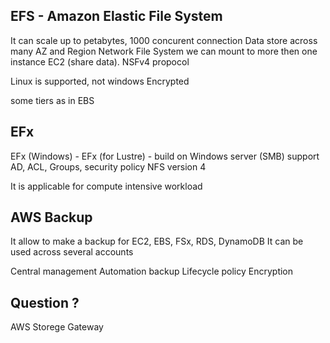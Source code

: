 EFS - Amazon Elastic File System
---

It can scale up to petabytes, 1000 concurent connection
Data store across many AZ and Region
Network File System
we can mount to more then one instance EC2 (share data). NSFv4 propocol

Linux is supported, not windows
Encrypted

some tiers as in EBS

EFx
---

EFx (Windows) - 
EFx (for Lustre) - 
build on Windows server (SMB)
support AD, ACL, Groups, security policy
NFS version 4

It is applicable for compute intensive workload

AWS Backup
---
It allow to make a backup for EC2, EBS, FSx, RDS, DynamoDB
It can be used across several accounts

Central management 
Automation backup
Lifecycle policy
Encryption

Question ?
---
AWS Storege Gateway
